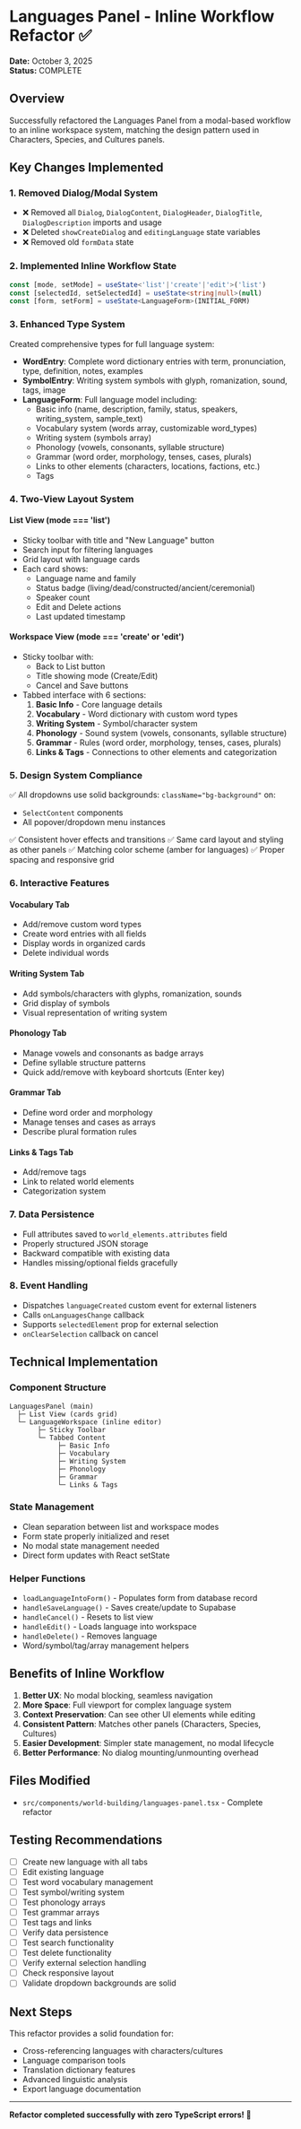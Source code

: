 # Languages Panel - Inline Workflow Refactor ✅

**Date:** October 3, 2025  
**Status:** COMPLETE

## Overview
Successfully refactored the Languages Panel from a modal-based workflow to an inline workspace system, matching the design pattern used in Characters, Species, and Cultures panels.

## Key Changes Implemented

### 1. **Removed Dialog/Modal System**
- ❌ Removed all `Dialog`, `DialogContent`, `DialogHeader`, `DialogTitle`, `DialogDescription` imports and usage
- ❌ Deleted `showCreateDialog` and `editingLanguage` state variables
- ❌ Removed old `formData` state

### 2. **Implemented Inline Workflow State**
```typescript
const [mode, setMode] = useState<'list'|'create'|'edit'>('list')
const [selectedId, setSelectedId] = useState<string|null>(null)
const [form, setForm] = useState<LanguageForm>(INITIAL_FORM)
```

### 3. **Enhanced Type System**
Created comprehensive types for full language system:
- **WordEntry**: Complete word dictionary entries with term, pronunciation, type, definition, notes, examples
- **SymbolEntry**: Writing system symbols with glyph, romanization, sound, tags, image
- **LanguageForm**: Full language model including:
  - Basic info (name, description, family, status, speakers, writing_system, sample_text)
  - Vocabulary system (words array, customizable word_types)
  - Writing system (symbols array)
  - Phonology (vowels, consonants, syllable structure)
  - Grammar (word order, morphology, tenses, cases, plurals)
  - Links to other elements (characters, locations, factions, etc.)
  - Tags

### 4. **Two-View Layout System**

#### **List View** (mode === 'list')
- Sticky toolbar with title and "New Language" button
- Search input for filtering languages
- Grid layout with language cards
- Each card shows:
  - Language name and family
  - Status badge (living/dead/constructed/ancient/ceremonial)
  - Speaker count
  - Edit and Delete actions
  - Last updated timestamp

#### **Workspace View** (mode === 'create' or 'edit')
- Sticky toolbar with:
  - Back to List button
  - Title showing mode (Create/Edit)
  - Cancel and Save buttons
- Tabbed interface with 6 sections:
  1. **Basic Info** - Core language details
  2. **Vocabulary** - Word dictionary with custom word types
  3. **Writing System** - Symbol/character system
  4. **Phonology** - Sound system (vowels, consonants, syllable structure)
  5. **Grammar** - Rules (word order, morphology, tenses, cases, plurals)
  6. **Links & Tags** - Connections to other elements and categorization

### 5. **Design System Compliance**
✅ All dropdowns use solid backgrounds: `className="bg-background"` on:
- `SelectContent` components
- All popover/dropdown menu instances

✅ Consistent hover effects and transitions
✅ Same card layout and styling as other panels
✅ Matching color scheme (amber for languages)
✅ Proper spacing and responsive grid

### 6. **Interactive Features**

#### Vocabulary Tab
- Add/remove custom word types
- Create word entries with all fields
- Display words in organized cards
- Delete individual words

#### Writing System Tab
- Add symbols/characters with glyphs, romanization, sounds
- Grid display of symbols
- Visual representation of writing system

#### Phonology Tab
- Manage vowels and consonants as badge arrays
- Define syllable structure patterns
- Quick add/remove with keyboard shortcuts (Enter key)

#### Grammar Tab
- Define word order and morphology
- Manage tenses and cases as arrays
- Describe plural formation rules

#### Links & Tags Tab
- Add/remove tags
- Link to related world elements
- Categorization system

### 7. **Data Persistence**
- Full attributes saved to `world_elements.attributes` field
- Properly structured JSON storage
- Backward compatible with existing data
- Handles missing/optional fields gracefully

### 8. **Event Handling**
- Dispatches `languageCreated` custom event for external listeners
- Calls `onLanguagesChange` callback
- Supports `selectedElement` prop for external selection
- `onClearSelection` callback on cancel

## Technical Implementation

### Component Structure
```
LanguagesPanel (main)
  ├─ List View (cards grid)
  └─ LanguageWorkspace (inline editor)
       ├─ Sticky Toolbar
       └─ Tabbed Content
            ├─ Basic Info
            ├─ Vocabulary
            ├─ Writing System
            ├─ Phonology
            ├─ Grammar
            └─ Links & Tags
```

### State Management
- Clean separation between list and workspace modes
- Form state properly initialized and reset
- No modal state management needed
- Direct form updates with React setState

### Helper Functions
- `loadLanguageIntoForm()` - Populates form from database record
- `handleSaveLanguage()` - Saves create/update to Supabase
- `handleCancel()` - Resets to list view
- `handleEdit()` - Loads language into workspace
- `handleDelete()` - Removes language
- Word/symbol/tag/array management helpers

## Benefits of Inline Workflow

1. **Better UX**: No modal blocking, seamless navigation
2. **More Space**: Full viewport for complex language system
3. **Context Preservation**: Can see other UI elements while editing
4. **Consistent Pattern**: Matches other panels (Characters, Species, Cultures)
5. **Easier Development**: Simpler state management, no modal lifecycle
6. **Better Performance**: No dialog mounting/unmounting overhead

## Files Modified
- `src/components/world-building/languages-panel.tsx` - Complete refactor

## Testing Recommendations
- [ ] Create new language with all tabs
- [ ] Edit existing language
- [ ] Test word vocabulary management
- [ ] Test symbol/writing system
- [ ] Test phonology arrays
- [ ] Test grammar arrays
- [ ] Test tags and links
- [ ] Verify data persistence
- [ ] Test search functionality
- [ ] Test delete functionality
- [ ] Verify external selection handling
- [ ] Check responsive layout
- [ ] Validate dropdown backgrounds are solid

## Next Steps
This refactor provides a solid foundation for:
- Cross-referencing languages with characters/cultures
- Language comparison tools
- Translation dictionary features
- Advanced linguistic analysis
- Export language documentation

---

**Refactor completed successfully with zero TypeScript errors! 🎉**
